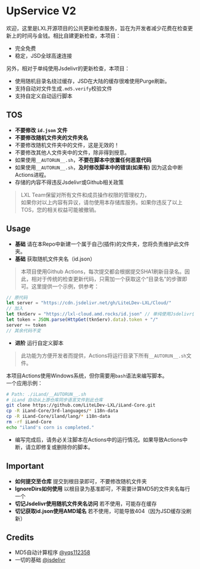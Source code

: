 # UpService V2
欢迎，这里是LXL开源项目的公共更新检查服务，旨在为开发者减少花费在检查更新上的时间与金钱。相比自建更新检查，本项目：
 - 完全免费
 - 稳定，JSD全球高速连接

另外，相对于单纯使用Jsdelivr的更新检查，本项目：
 - 使用随机目录名绕过缓存，JSD在大陆的缓存很难使用Purge刷新。
 - 支持自动对文件生成`.md5.verify`校验文件
 - 支持自定义自动运行脚本

## TOS
 - **不要修改 `id.json` 文件**
 - **不要修改随机文件夹的文件夹名**
 - 不要修改随机文件夹中的文件，这是无效的！
 - 不要修改其他人文件夹中的文件，除非得到授意。
 - 如果使用`__AUTORUN__.sh`，**不要在脚本中放置任何恶意代码**
 - 如果使用`__AUTORUN__.sh`，**及时修改脚本中的错误(如果有)** 因为这会中断Actions进程。
 - 存储的内容不得违反Jsdelivr或Github相关政策
 > LXL Team保留对所有文件和成员操作权限的管理权力，<br>
 > 如果你对以上内容有异议，请勿使用本存储库服务。如果你违反了以上TOS，您的相关权益可能被撤销。

## Usage
 - **基础** 请在本Repo中新建一个属于自己(插件)的文件夹，您将负责维护此文件夹。
 - **基础** 获取随机文件夹名（id.json）
> 本项目使用Github Actions，每次提交都会根据提交SHA1刷新目录名。因此，相对于传统的检查更新代码，只需加一个获取这个“目录名”的步骤即可。这里提供一个示例，供参考：
```javascript
// 原代码
let server = "https://cdn.jsdelivr.net/gh/LiteLDev-LXL/Cloud/"
// 加入
let tknServ = "https://lxl-cloud.amd.rocks/id.json" // 单纯使用Jsdelivr仍然不能绕过id缓存，因此使用Cloudflare CDN下载id文件，获取id后再使用速度较快的Jsdelivr进行后续操作
let token = JSON.parse(HttpGet(tknServ).data).token + "/"
server += token
// 其余代码不变
```
 - **进阶** 运行自定义脚本
 > 此功能为方便开发者而提供，Actions将运行目录下所有`__AUTORUN__.sh`文件。
 
 本项目Actions使用Windows系统，但你需要用`bash`语法来编写脚本。<br>
 一个应用示例：
 ```bash
 # Path: ./iLand/__AUTORUN__.sh
 # iLand 自动从上游仓库同步语言文件到此仓库
 git clone https://github.com/LiteLDev-LXL/iLand-Core.git
 cp -R iLand-Core/3rd-languages/* i18n-data
 cp -R iLand-Core/iland/lang/* i18n-data
 rm -rf iLand-Core
 echo "iland's corn is completed."
 ```
  - 编写完成后，请务必关注脚本在Actions中的运行情况。如果导致Actions中断，请立即修复或删除你的脚本。

## Important
 - **如何提交至仓库** 提交到根目录即可，不要修改随机文件夹
 - **IgnoreDirs如何使用** 以根目录为基准即可，不需要计算MD5的文件夹名每行一个
 - **切记Jsdelivr使用随机文件夹名访问** 若不使用，可能存在缓存
 - **切记获取id.json使用AMD域名** 若不使用，可能导致404（因为JSD缓存没刷新）

## Credits
 - MD5自动计算程序 [@yqs112358](https://github.com/yqs112358)
 - 一切的基础 [@jsdelivr](https://github.com/jsdelivr)
